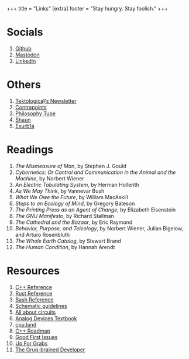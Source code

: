 +++
title = "Links"
[extra]
footer = "Stay hungry. Stay foolish."
+++

<div class="arc_post">
<h1>Socials<br></h1>
<ol>
<li><a href="https://github.com/danielyu2003">Github</a></li>
<li><a rel="me" href="https://mastodon.social/@danyou">Mastodon</a></li>
<li><a href="https://www.linkedin.com/in/danielyu2003/">LinkedIn</a></li>
</ol>
</div>
<div class="arc_post">
<h1>Others<br></h1>
<ol>
<li><a href="https://substack.com/@tektology">Tektological҉'s Newsletter</a></li>
<li><a href="https://www.contrapoints.com/">Contrapoints</a></li>
<li><a href="https://www.patreon.com/PhilosophyTube">Philosophy Tube</a></li>
<li><a href="https://www.youtube.com/@Shaun_vids/videos">Shaun</a></li>
<li><a href="https://www.youtube.com/@Exurb1a/videos">Exurb1a</a></li>
</ol>
</div>
<div class="arc_post">
<h1>Readings<br></h1>
<ol>
<li><i>The Mismeasure of Man</i>, by Stephen J. Gould</li>
<li><i>Cybernetics: Or Control and Communication in the Animal and the Machine</i>, by Norbert Wiener</li>
<li><i>An Electric Tabulating System</i>, by Herman Hollerith</li>
<li><i>As We May Think</i>, by Vannevar Bush</li>
<li><i>What We Owe the Future</i>, by William MacAskill</li>
<li><i>Steps to an Ecology of Mind</i>, by Gregory Bateson</li>
<li><i>The Printing Press as an Agent of Change</i>, by Elizabeth Eisenstein</li>
<li><i>The GNU Manifesto</i>, by Richard Stallman</li>
<li><i>The Cathedral and the Bazaar</i>, by Eric Raymond</li>
<li><i>Behavior, Purpose, and Teleology</i>, by Norbert Wiener, Julian Bigelow, and Arturo Rosenbluth</li>
<li><i>The Whole Earth Catalog</i>, by Stewart Brand</li>
<li><i>The Human Condition</i>, by Hannah Arendt</li>
</ol>
</div>
<div class="arc_post">
<h1>Resources<br></h1>
<ol>
<li><a href="https://en.cppreference.com/w/">C++ Reference</a></li>
<li><a href="https://doc.rust-lang.org/reference/">Rust Reference</a></li>
<li><a href="https://www.gnu.org/software/bash/manual/bash.html">Bash Reference</a></li>
<li><a href="https://electronics.stackexchange.com/questions/28251/rules-and-guidelines-for-drawing-good-schematics">Schematic guidelines</a></li>
<li><a href="https://www.allaboutcircuits.com/textbook/">All about circuits</a></li>
<li><a href="https://wiki.analog.com/university/courses/electronics/text/electronics-toc">Analog Devices Textbook</a></li>
<li><a href="https://cpu.land/">cpu.land</a></li>
<li><a href="https://roadmap.sh/cpp">C++ Roadmap</a></li>
<li><a href="https://goodfirstissues.com/">Good First Issues</a></li>
<li><a href="https://up-for-grabs.net">Up For Grabs</a></li>
<li><a href="https://grugbrain.dev/">The Grug-brained Developer</a></li>
</ol>
</div>